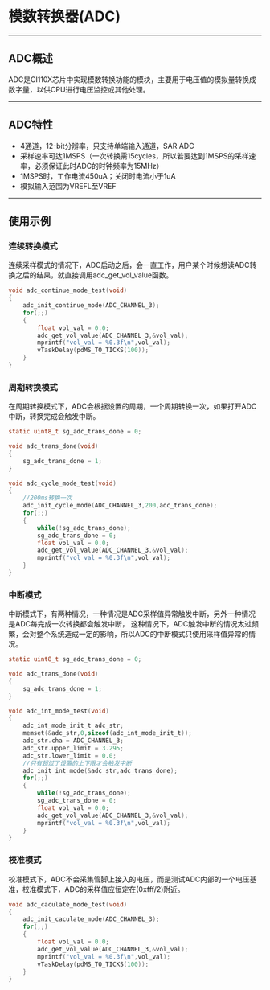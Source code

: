 # 模数转换器(ADC)

***

## ADC概述

ADC是CI110X芯片中实现模数转换功能的模块，主要用于电压值的模拟量转换成数字量，以供CPU进行电压监控或其他处理。

***

## ADC特性

* 4通道，12-bit分辨率，只支持单端输入通道，SAR ADC
* 采样速率可达1MSPS（一次转换需15cycles，所以若要达到1MSPS的采样速率，必须保证此时ADC的时钟频率为15MHz）
* 1MSPS时，工作电流450uA；关闭时电流小于1uA
* 模拟输入范围为VREFL至VREF

***

## 使用示例

### 连续转换模式

连续采样模式的情况下，ADC启动之后，会一直工作，用户某个时候想读ADC转换之后的结果，就直接调用adc_get_vol_value函数。

```c
void adc_continue_mode_test(void)
{
    adc_init_continue_mode(ADC_CHANNEL_3);
    for(;;)
    {
        float vol_val = 0.0;
        adc_get_vol_value(ADC_CHANNEL_3,&vol_val);
        mprintf("vol_val = %0.3f\n",vol_val);
        vTaskDelay(pdMS_TO_TICKS(100));
    }
}
```

### 周期转换模式

在周期转换模式下，ADC会根据设置的周期，一个周期转换一次，如果打开ADC中断，转换完成会触发中断。

```c
static uint8_t sg_adc_trans_done = 0;

void adc_trans_done(void)
{
    sg_adc_trans_done = 1;
}  

void adc_cycle_mode_test(void)
{
    //200ms转换一次
    adc_init_cycle_mode(ADC_CHANNEL_3,200,adc_trans_done);
    for(;;)
    {
        while(!sg_adc_trans_done);
        sg_adc_trans_done = 0;
        float vol_val = 0.0;
        adc_get_vol_value(ADC_CHANNEL_3,&vol_val);
        mprintf("vol_val = %0.3f\n",vol_val);
    }
}
```

### 中断模式

中断模式下，有两种情况，一种情况是ADC采样值异常触发中断，另外一种情况是ADC每完成一次转换都会触发中断，
这种情况下，ADC触发中断的情况太过频繁，会对整个系统造成一定的影响，所以ADC的中断模式只使用采样值异常的情况。

```c
static uint8_t sg_adc_trans_done = 0;

void adc_trans_done(void)
{
    sg_adc_trans_done = 1;
}  

void adc_int_mode_test(void)
{
    adc_int_mode_init_t adc_str;
    memset(&adc_str,0,sizeof(adc_int_mode_init_t));
    adc_str.cha = ADC_CHANNEL_3;
    adc_str.upper_limit = 3.295;
    adc_str.lower_limit = 0.0;
    //只有超过了设置的上下限才会触发中断
    adc_init_int_mode(&adc_str,adc_trans_done);
    for(;;)
    {
        while(!sg_adc_trans_done);
        sg_adc_trans_done = 0;
        float vol_val = 0.0;
        adc_get_vol_value(ADC_CHANNEL_3,&vol_val);
        mprintf("vol_val = %0.3f\n",vol_val);
    }
}
```

### 校准模式

校准模式下，ADC不会采集管脚上接入的电压，而是测试ADC内部的一个电压基准，校准模式下，ADC的采样值应恒定在(0xfff/2)附近。

```c
void adc_caculate_mode_test(void)
{
    adc_init_caculate_mode(ADC_CHANNEL_3);
    for(;;)
    {
        float vol_val = 0.0;
        adc_get_vol_value(ADC_CHANNEL_3,&vol_val);
        mprintf("vol_val = %0.3f\n",vol_val);
        vTaskDelay(pdMS_TO_TICKS(100));
    }
}
```
